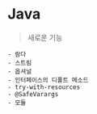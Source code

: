 Java 
=============================

> 새로운 기능

    - 람다
    - 스트림
    - 옵셔널
    - 인터페이스의 디폴트 메소드
    - try-with-resources
    - @SafeVarargs
    - 모듈

